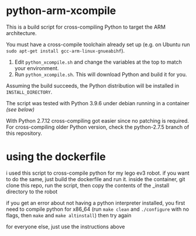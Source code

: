 python-arm-xcompile
===================

This is a build script for cross-compiling Python to target the ARM architecture.

You must have a cross-compile toolchain already set up (e.g. on Ubuntu run `sudo apt-get install gcc-arm-linux-gnueabihf`).

1. Edit `python_xcompile.sh` and change the variables at the top to match your environment.
2. Run `python_xcompile.sh`. This will download Python and build it for you.

Assuming the build succeeds, the Python distribution will be installed in `INSTALL_DIRECTORY`.

The script was tested with Python 3.9.6 under debian running in a container *(see below)*

With Python 2.7.12 cross-compiling got easier since no patching is required.
For cross-compiling older Python version, check the python-2.7.5 branch of this repository.

# using the dockerfile
i used this script to cross-compile python for my lego ev3 robot. if you want to do the same, just build the dockerfile and run it.
inside the container, git clone this repo, run the script, then copy the contents of the \_install directory to the robot

if you get an error about not having a python interpreter installed, you first need to compile python for x86_64 (run `make clean` and `./configure` with no flags, then `make` and `make altinstall`)
then try again

for everyone else, just use the instructions above

